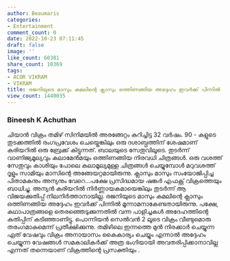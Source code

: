 ```yaml
---
author: Beaumaris
categories:
- Entertainment
comment_count: 0
date: 2022-10-23 07:11:45
draft: false
image: ''
like_count: 60381
share_count: 10369
tags:
- ACOR VIKRAM
- VIKRAM
title: രജനിയുടെ മാസും കമലിന്റെ ക്ലാസും ഒത്തിണങ്ങിയ അദ്ദേഹം ഇവർക്ക് പിന്നിൽ മൂന്നാമനാകേണ്ടതായിരുന്നു..
view_count: 1440035
---
```


### **Bineesh K Achuthan**

ചിയാൻ വിക്രം തമിഴ് സിനിമയിൽ അരങ്ങേറ്റം കുറിച്ചിട്ട 32 വർഷം. 90 - കളുടെ തുടക്കത്തിൽ രംഗപ്രവേശം ചെയ്തെങ്കിലും ഒരു ദശാബ്ധത്തിന് ശേഷമാണ് കരിയറിൽ ഒരു ബ്രേക്ക് കിട്ടുന്നത്. ബാലയുടെ സേതുവിലൂടെ. തുടർന്ന് വാണിജ്യമൂല്യവും കലാമേൻമയും ഒത്തിണങ്ങിയ നിരവധി ചിത്രങ്ങൾ. ഒരു വശത്ത് സേതുവും കാശിയും പോലെ കലാമൂല്യമുള്ള ചിത്രങ്ങൾ ചെയ്യുമ്പോൾ മറുവശത്ത് ദൂളും സാമിയും മാസിന്റെ അങ്ങേയറ്റമായിരുന്നു. ക്ലാസും മാസും സംയോജിപ്പിച്ച പിതാമകനും അന്യനും വേറെ...പക്ഷേ പ്രസിദ്ധമായ ഷങ്കർ എഫക്റ്റ് വിക്രത്തെയും ബാധിച്ചു. അന്യൻ കരിയറിൽ നിർണ്ണായകമായെങ്കിലും തുടർന്ന് ആ വിജയക്കുതിപ്പ് നിലനിർത്താനായില്ല. രജനിയുടെ മാസും കമലിന്റെ ക്ലാസും ഒത്തിണങ്ങിയ അദ്ദേഹം ഇവർക്ക് പിന്നിൽ മൂന്നാമനാകേണ്ടതായിരുന്നു. പക്ഷേ, കഥാപാത്രങ്ങളെ തെരഞ്ഞെടുക്കുന്നതിൽ വന്ന പാളിച്ചകൾ അദേഹത്തിന്റെ കുതിപ്പിന് കടിഞ്ഞാണിട്ടു. പൊന്നിയൻ സെൽവൻ 2 ലൂടെ വിക്രം വീണ്ടുമൊരു തരംഗമാകുമെന്ന് പ്രതീക്ഷിക്കുന്നു. തമിഴിലെ ഇന്നത്തെ മുൻ നിരക്കാർ ചെയ്യുന്ന ഏത് വേഷവും വിക്രം അനായാസം കൈകാര്യം ചെയ്യും എന്നാൽ അദ്ദേഹം ചെയ്യുന്ന വേഷങ്ങൾ സമകാലികർക്ക് അത്ര ഭംഗിയായി അവതരിപ്പിക്കാനാവില്ല എന്നത് തന്നെയാണ് വിക്രത്തിന്റെ പ്രസക്തിയും .